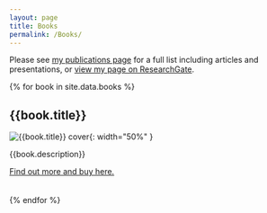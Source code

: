 ```yaml
---
layout: page
title: Books
permalink: /Books/
---
```


Please see [my publications page]({{site.baseurl}}/publications) for a full list including articles and presentations, or [view my page on ResearchGate](https://www.researchgate.net/profile/Jonathan_Firth2/projects).

{% for book in site.data.books %}

## {{book.title}}

![{{book.title}} cover]({{site.baseurl}}/assets/{{book.cover}}){: width="50%" }

{{book.description}}

[Find out more and buy here.]({{book.link}})
<br><br><br>
{% endfor %}